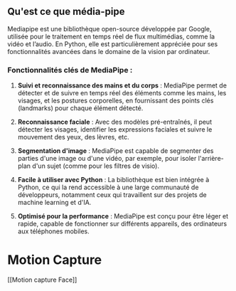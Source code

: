 ## Qu'est ce que média-pipe

Mediapipe est une bibliothèque open-source développée par Google, utilisée pour le traitement en temps réel de flux multimédias, comme la vidéo et l’audio. En Python, elle est particulièrement appréciée pour ses fonctionnalités avancées dans le domaine de la vision par ordinateur.

### Fonctionnalités clés de MediaPipe :

1. **Suivi et reconnaissance des mains et du corps** : MediaPipe permet de détecter et de suivre en temps réel des éléments comme les mains, les visages, et les postures corporelles, en fournissant des points clés (landmarks) pour chaque élément détecté.
    
2. **Reconnaissance faciale** : Avec des modèles pré-entraînés, il peut détecter les visages, identifier les expressions faciales et suivre le mouvement des yeux, des lèvres, etc.
    
3. **Segmentation d'image** : MediaPipe est capable de segmenter des parties d'une image ou d'une vidéo, par exemple, pour isoler l'arrière-plan d'un sujet (comme pour les filtres de visio).
    
4. **Facile à utiliser avec Python** : La bibliothèque est bien intégrée à Python, ce qui la rend accessible à une large communauté de développeurs, notamment ceux qui travaillent sur des projets de machine learning et d'IA.
    
5. **Optimisé pour la performance** : MediaPipe est conçu pour être léger et rapide, capable de fonctionner sur différents appareils, des ordinateurs aux téléphones mobiles.

# Motion Capture

[[Motion capture Face]]


